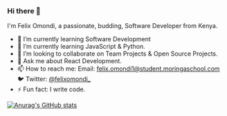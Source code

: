 ### Hi there 👋

I'm Felix Omondi, a passionate, budding, Software Developer from Kenya. 

- 🔭 I’m currently learning Software Development
- 🌱 I’m currently learning JavaScript & Python.
- 👯 I’m looking to collaborate on Team Projects & Open Source Projects.
- 💬 Ask me about React Development.
- 📫 How to reach me: Email: felix.omondi1@student.moringaschool.com 🐦 Twitter: [@felixomondi_](https://twitter.com/felixomondi_)
- ⚡ Fun fact: I write code.

[![Anurag's GitHub stats](https://github-readme-stats.vercel.app/api?username=Felix-svg)](https://github.com/anuraghazra/github-readme-stats)

